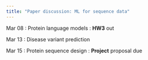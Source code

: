 ```yaml
---
title: "Paper discussion: ML for sequence data"
---
```


Mar 08
: Protein language models
: **HW3** out

Mar 13
: Disease variant prediction

Mar 15
: Protein sequence design
: **Project** proposal due
